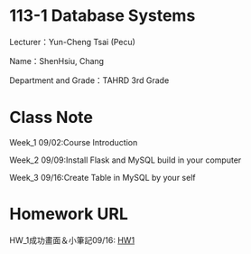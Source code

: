 # 113-1 Database Systems

Lecturer：Yun-Cheng Tsai (Pecu)

Name：ShenHsiu, Chang

Department and Grade：TAHRD 3rd Grade

# Class Note
  Week_1 09/02:Course Introduction
  
  Week_2 09/09:Install Flask and MySQL build in your computer
  
  Week_3 09/16:Create Table in MySQL by your self
  
# Homework URL
  HW_1成功畫面＆小筆記09/16: [HW1](https://ws5618-my.sharepoint.com/:b:/g/personal/samuel_ws5618_onmicrosoft_com/EWK9NaZB2h5Cu8W067G9HJABJA3YTVk3cKIArbF3Tjvzrg?e=n452pd)

